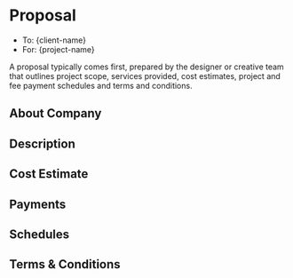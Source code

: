 # Proposal

- To: {client-name}
- For: {project-name}

A proposal typically comes first, prepared by the designer or creative team that outlines project scope, services provided, cost estimates, project and fee payment schedules and terms and conditions.

## About Company

## Description

## Cost Estimate

## Payments

## Schedules

## Terms & Conditions
